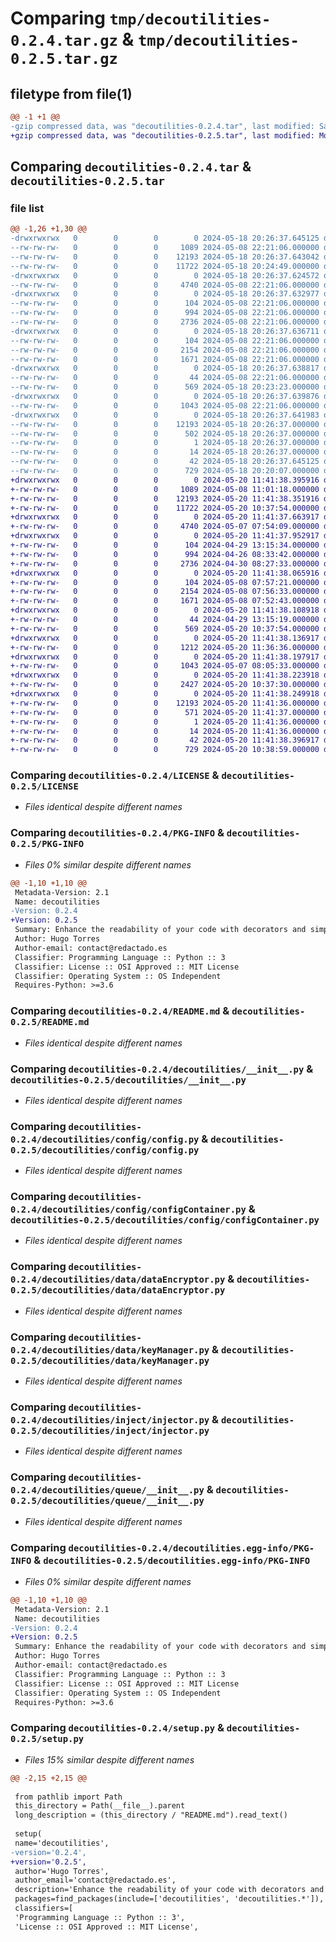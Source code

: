 # Comparing `tmp/decoutilities-0.2.4.tar.gz` & `tmp/decoutilities-0.2.5.tar.gz`

## filetype from file(1)

```diff
@@ -1 +1 @@
-gzip compressed data, was "decoutilities-0.2.4.tar", last modified: Sat May 18 20:26:37 2024, max compression
+gzip compressed data, was "decoutilities-0.2.5.tar", last modified: Mon May 20 11:41:38 2024, max compression
```

## Comparing `decoutilities-0.2.4.tar` & `decoutilities-0.2.5.tar`

### file list

```diff
@@ -1,26 +1,30 @@
-drwxrwxrwx   0        0        0        0 2024-05-18 20:26:37.645125 decoutilities-0.2.4/
--rw-rw-rw-   0        0        0     1089 2024-05-08 22:21:06.000000 decoutilities-0.2.4/LICENSE
--rw-rw-rw-   0        0        0    12193 2024-05-18 20:26:37.643042 decoutilities-0.2.4/PKG-INFO
--rw-rw-rw-   0        0        0    11722 2024-05-18 20:24:49.000000 decoutilities-0.2.4/README.md
-drwxrwxrwx   0        0        0        0 2024-05-18 20:26:37.624572 decoutilities-0.2.4/decoutilities/
--rw-rw-rw-   0        0        0     4740 2024-05-08 22:21:06.000000 decoutilities-0.2.4/decoutilities/__init__.py
-drwxrwxrwx   0        0        0        0 2024-05-18 20:26:37.632977 decoutilities-0.2.4/decoutilities/config/
--rw-rw-rw-   0        0        0      104 2024-05-08 22:21:06.000000 decoutilities-0.2.4/decoutilities/config/__init__.py
--rw-rw-rw-   0        0        0      994 2024-05-08 22:21:06.000000 decoutilities-0.2.4/decoutilities/config/config.py
--rw-rw-rw-   0        0        0     2736 2024-05-08 22:21:06.000000 decoutilities-0.2.4/decoutilities/config/configContainer.py
-drwxrwxrwx   0        0        0        0 2024-05-18 20:26:37.636711 decoutilities-0.2.4/decoutilities/data/
--rw-rw-rw-   0        0        0      104 2024-05-08 22:21:06.000000 decoutilities-0.2.4/decoutilities/data/__init__.py
--rw-rw-rw-   0        0        0     2154 2024-05-08 22:21:06.000000 decoutilities-0.2.4/decoutilities/data/dataEncryptor.py
--rw-rw-rw-   0        0        0     1671 2024-05-08 22:21:06.000000 decoutilities-0.2.4/decoutilities/data/keyManager.py
-drwxrwxrwx   0        0        0        0 2024-05-18 20:26:37.638817 decoutilities-0.2.4/decoutilities/inject/
--rw-rw-rw-   0        0        0       44 2024-05-08 22:21:06.000000 decoutilities-0.2.4/decoutilities/inject/__init__.py
--rw-rw-rw-   0        0        0      569 2024-05-18 20:23:23.000000 decoutilities-0.2.4/decoutilities/inject/injector.py
-drwxrwxrwx   0        0        0        0 2024-05-18 20:26:37.639876 decoutilities-0.2.4/decoutilities/queue/
--rw-rw-rw-   0        0        0     1043 2024-05-08 22:21:06.000000 decoutilities-0.2.4/decoutilities/queue/__init__.py
-drwxrwxrwx   0        0        0        0 2024-05-18 20:26:37.641983 decoutilities-0.2.4/decoutilities.egg-info/
--rw-rw-rw-   0        0        0    12193 2024-05-18 20:26:37.000000 decoutilities-0.2.4/decoutilities.egg-info/PKG-INFO
--rw-rw-rw-   0        0        0      502 2024-05-18 20:26:37.000000 decoutilities-0.2.4/decoutilities.egg-info/SOURCES.txt
--rw-rw-rw-   0        0        0        1 2024-05-18 20:26:37.000000 decoutilities-0.2.4/decoutilities.egg-info/dependency_links.txt
--rw-rw-rw-   0        0        0       14 2024-05-18 20:26:37.000000 decoutilities-0.2.4/decoutilities.egg-info/top_level.txt
--rw-rw-rw-   0        0        0       42 2024-05-18 20:26:37.645125 decoutilities-0.2.4/setup.cfg
--rw-rw-rw-   0        0        0      729 2024-05-18 20:20:07.000000 decoutilities-0.2.4/setup.py
+drwxrwxrwx   0        0        0        0 2024-05-20 11:41:38.395916 decoutilities-0.2.5/
+-rw-rw-rw-   0        0        0     1089 2024-05-08 11:01:18.000000 decoutilities-0.2.5/LICENSE
+-rw-rw-rw-   0        0        0    12193 2024-05-20 11:41:38.351916 decoutilities-0.2.5/PKG-INFO
+-rw-rw-rw-   0        0        0    11722 2024-05-20 10:37:54.000000 decoutilities-0.2.5/README.md
+drwxrwxrwx   0        0        0        0 2024-05-20 11:41:37.663917 decoutilities-0.2.5/decoutilities/
+-rw-rw-rw-   0        0        0     4740 2024-05-07 07:54:09.000000 decoutilities-0.2.5/decoutilities/__init__.py
+drwxrwxrwx   0        0        0        0 2024-05-20 11:41:37.952917 decoutilities-0.2.5/decoutilities/config/
+-rw-rw-rw-   0        0        0      104 2024-04-29 13:15:34.000000 decoutilities-0.2.5/decoutilities/config/__init__.py
+-rw-rw-rw-   0        0        0      994 2024-04-26 08:33:42.000000 decoutilities-0.2.5/decoutilities/config/config.py
+-rw-rw-rw-   0        0        0     2736 2024-04-30 08:27:33.000000 decoutilities-0.2.5/decoutilities/config/configContainer.py
+drwxrwxrwx   0        0        0        0 2024-05-20 11:41:38.065916 decoutilities-0.2.5/decoutilities/data/
+-rw-rw-rw-   0        0        0      104 2024-05-08 07:57:21.000000 decoutilities-0.2.5/decoutilities/data/__init__.py
+-rw-rw-rw-   0        0        0     2154 2024-05-08 07:56:33.000000 decoutilities-0.2.5/decoutilities/data/dataEncryptor.py
+-rw-rw-rw-   0        0        0     1671 2024-05-08 07:52:43.000000 decoutilities-0.2.5/decoutilities/data/keyManager.py
+drwxrwxrwx   0        0        0        0 2024-05-20 11:41:38.108918 decoutilities-0.2.5/decoutilities/inject/
+-rw-rw-rw-   0        0        0       44 2024-04-29 13:15:19.000000 decoutilities-0.2.5/decoutilities/inject/__init__.py
+-rw-rw-rw-   0        0        0      569 2024-05-20 10:37:54.000000 decoutilities-0.2.5/decoutilities/inject/injector.py
+drwxrwxrwx   0        0        0        0 2024-05-20 11:41:38.136917 decoutilities-0.2.5/decoutilities/logger/
+-rw-rw-rw-   0        0        0     1212 2024-05-20 11:36:36.000000 decoutilities-0.2.5/decoutilities/logger/__init__.py
+drwxrwxrwx   0        0        0        0 2024-05-20 11:41:38.197917 decoutilities-0.2.5/decoutilities/queue/
+-rw-rw-rw-   0        0        0     1043 2024-05-07 08:05:33.000000 decoutilities-0.2.5/decoutilities/queue/__init__.py
+drwxrwxrwx   0        0        0        0 2024-05-20 11:41:38.223918 decoutilities-0.2.5/decoutilities/textUtils/
+-rw-rw-rw-   0        0        0     2427 2024-05-20 10:37:30.000000 decoutilities-0.2.5/decoutilities/textUtils/__init__.py
+drwxrwxrwx   0        0        0        0 2024-05-20 11:41:38.249918 decoutilities-0.2.5/decoutilities.egg-info/
+-rw-rw-rw-   0        0        0    12193 2024-05-20 11:41:36.000000 decoutilities-0.2.5/decoutilities.egg-info/PKG-INFO
+-rw-rw-rw-   0        0        0      571 2024-05-20 11:41:37.000000 decoutilities-0.2.5/decoutilities.egg-info/SOURCES.txt
+-rw-rw-rw-   0        0        0        1 2024-05-20 11:41:36.000000 decoutilities-0.2.5/decoutilities.egg-info/dependency_links.txt
+-rw-rw-rw-   0        0        0       14 2024-05-20 11:41:36.000000 decoutilities-0.2.5/decoutilities.egg-info/top_level.txt
+-rw-rw-rw-   0        0        0       42 2024-05-20 11:41:38.396917 decoutilities-0.2.5/setup.cfg
+-rw-rw-rw-   0        0        0      729 2024-05-20 10:38:59.000000 decoutilities-0.2.5/setup.py
```

### Comparing `decoutilities-0.2.4/LICENSE` & `decoutilities-0.2.5/LICENSE`

 * *Files identical despite different names*

### Comparing `decoutilities-0.2.4/PKG-INFO` & `decoutilities-0.2.5/PKG-INFO`

 * *Files 0% similar despite different names*

```diff
@@ -1,10 +1,10 @@
 Metadata-Version: 2.1
 Name: decoutilities
-Version: 0.2.4
+Version: 0.2.5
 Summary: Enhance the readability of your code with decorators and simplify the creation of configuration files.
 Author: Hugo Torres
 Author-email: contact@redactado.es
 Classifier: Programming Language :: Python :: 3
 Classifier: License :: OSI Approved :: MIT License
 Classifier: Operating System :: OS Independent
 Requires-Python: >=3.6
```

### Comparing `decoutilities-0.2.4/README.md` & `decoutilities-0.2.5/README.md`

 * *Files identical despite different names*

### Comparing `decoutilities-0.2.4/decoutilities/__init__.py` & `decoutilities-0.2.5/decoutilities/__init__.py`

 * *Files identical despite different names*

### Comparing `decoutilities-0.2.4/decoutilities/config/config.py` & `decoutilities-0.2.5/decoutilities/config/config.py`

 * *Files identical despite different names*

### Comparing `decoutilities-0.2.4/decoutilities/config/configContainer.py` & `decoutilities-0.2.5/decoutilities/config/configContainer.py`

 * *Files identical despite different names*

### Comparing `decoutilities-0.2.4/decoutilities/data/dataEncryptor.py` & `decoutilities-0.2.5/decoutilities/data/dataEncryptor.py`

 * *Files identical despite different names*

### Comparing `decoutilities-0.2.4/decoutilities/data/keyManager.py` & `decoutilities-0.2.5/decoutilities/data/keyManager.py`

 * *Files identical despite different names*

### Comparing `decoutilities-0.2.4/decoutilities/inject/injector.py` & `decoutilities-0.2.5/decoutilities/inject/injector.py`

 * *Files identical despite different names*

### Comparing `decoutilities-0.2.4/decoutilities/queue/__init__.py` & `decoutilities-0.2.5/decoutilities/queue/__init__.py`

 * *Files identical despite different names*

### Comparing `decoutilities-0.2.4/decoutilities.egg-info/PKG-INFO` & `decoutilities-0.2.5/decoutilities.egg-info/PKG-INFO`

 * *Files 0% similar despite different names*

```diff
@@ -1,10 +1,10 @@
 Metadata-Version: 2.1
 Name: decoutilities
-Version: 0.2.4
+Version: 0.2.5
 Summary: Enhance the readability of your code with decorators and simplify the creation of configuration files.
 Author: Hugo Torres
 Author-email: contact@redactado.es
 Classifier: Programming Language :: Python :: 3
 Classifier: License :: OSI Approved :: MIT License
 Classifier: Operating System :: OS Independent
 Requires-Python: >=3.6
```

### Comparing `decoutilities-0.2.4/setup.py` & `decoutilities-0.2.5/setup.py`

 * *Files 15% similar despite different names*

```diff
@@ -2,15 +2,15 @@
 
 from pathlib import Path
 this_directory = Path(__file__).parent
 long_description = (this_directory / "README.md").read_text()
 
 setup(
 name='decoutilities',
-version='0.2.4',
+version='0.2.5',
 author='Hugo Torres',
 author_email='contact@redactado.es',
 description='Enhance the readability of your code with decorators and simplify the creation of configuration files.',
 packages=find_packages(include=['decoutilities', 'decoutilities.*']),
 classifiers=[
 'Programming Language :: Python :: 3',
 'License :: OSI Approved :: MIT License',
```

